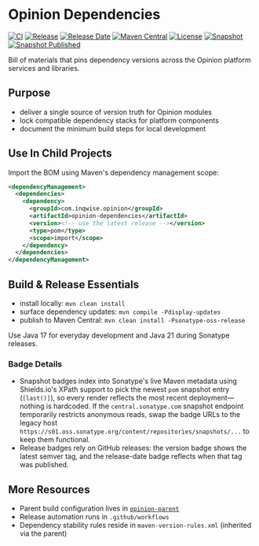 # Opinion Dependencies

[![CI](https://github.com/inqwise-opinion/opinion-dependencies/actions/workflows/ci.yml/badge.svg)](https://github.com/inqwise-opinion/opinion-dependencies/actions/workflows/ci.yml)
[![Release](https://img.shields.io/github/v/release/inqwise-opinion/opinion-dependencies?display_name=tag&label=Release&sort=semver)](https://github.com/inqwise-opinion/opinion-dependencies/releases/latest)
[![Release Date](https://img.shields.io/github/release-date/inqwise-opinion/opinion-dependencies?label=Release%20Date)](https://github.com/inqwise-opinion/opinion-dependencies/releases/latest)
[![Maven Central](https://img.shields.io/maven-central/v/com.inqwise.opinion/opinion-dependencies.svg?label=Maven%20Central)](https://central.sonatype.com/artifact/com.inqwise.opinion/opinion-dependencies)
[![License](https://img.shields.io/badge/License-Apache%202.0-blue.svg)](LICENSE)
[![Snapshot](https://img.shields.io/badge/dynamic/xml?color=informational&label=Snapshot&query=%2F%2Fmetadata%2Fversioning%2FsnapshotVersions%2FsnapshotVersion%5Bextension%3D%27pom%27%5D%5Blast()%5D%2Fvalue&url=https%3A%2F%2Fcentral.sonatype.com%2Frepository%2Fmaven-snapshots%2Fcom%2Finqwise%2Fopinion%2Fopinion-dependencies%2Fmaven-metadata.xml)](https://central.sonatype.com/repository/maven-snapshots/com/inqwise/opinion/opinion-dependencies)
[![Snapshot Published](https://img.shields.io/badge/dynamic/xml?color=blue&label=Snapshot%20Published&query=%2F%2Fmetadata%2Fversioning%2FsnapshotVersions%2FsnapshotVersion%5Bextension%3D%27pom%27%5D%5Blast()%5D%2Fupdated&url=https%3A%2F%2Fcentral.sonatype.com%2Frepository%2Fmaven-snapshots%2Fcom%2Finqwise%2Fopinion%2Fopinion-dependencies%2Fmaven-metadata.xml)](https://central.sonatype.com/repository/maven-snapshots/com/inqwise/opinion/opinion-dependencies)

Bill of materials that pins dependency versions across the Opinion platform services and libraries.

## Purpose
- deliver a single source of version truth for Opinion modules
- lock compatible dependency stacks for platform components
- document the minimum build steps for local development

## Use In Child Projects
Import the BOM using Maven's dependency management scope:

```xml
<dependencyManagement>
  <dependencies>
    <dependency>
      <groupId>com.inqwise.opinion</groupId>
      <artifactId>opinion-dependencies</artifactId>
      <version><!-- use the latest release --></version>
      <type>pom</type>
      <scope>import</scope>
    </dependency>
  </dependencies>
</dependencyManagement>
```

## Build & Release Essentials
- install locally: `mvn clean install`
- surface dependency updates: `mvn compile -Pdisplay-updates`
- publish to Maven Central: `mvn clean install -Psonatype-oss-release`

Use Java 17 for everyday development and Java 21 during Sonatype releases.

### Badge Details
- Snapshot badges index into Sonatype's live Maven metadata using Shields.io's XPath support to pick the newest `pom` snapshot entry (`[last()]`), so every render reflects the most recent deployment—nothing is hardcoded. If the `central.sonatype.com` snapshot endpoint temporarily restricts anonymous reads, swap the badge URLs to the legacy host `https://s01.oss.sonatype.org/content/repositories/snapshots/...` to keep them functional.
- Release badges rely on GitHub releases: the version badge shows the latest semver tag, and the release-date badge reflects when that tag was published.

## More Resources
- Parent build configuration lives in [`opinion-parent`](https://github.com/inqwise-opinion/opinion-parent)
- Release automation runs in `.github/workflows`
- Dependency stability rules reside in `maven-version-rules.xml` (inherited via the parent)
